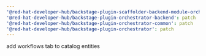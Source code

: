 ```yaml
---
'@red-hat-developer-hub/backstage-plugin-scaffolder-backend-module-orchestrator': patch
'@red-hat-developer-hub/backstage-plugin-orchestrator-backend': patch
'@red-hat-developer-hub/backstage-plugin-orchestrator-common': patch
'@red-hat-developer-hub/backstage-plugin-orchestrator': patch
---
```


add workflows tab to catalog entities
